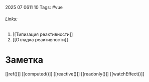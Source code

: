 2025 07 0611 10
Tags: #vue 
###### Links: 
1) [[Типизация реактивности]]
2) [[Отладка реактивности]]
# Заметка
[[ref()]]
[[computed()]]
[[reactive()]]
[[readonly()]]
[[watchEffect()]]